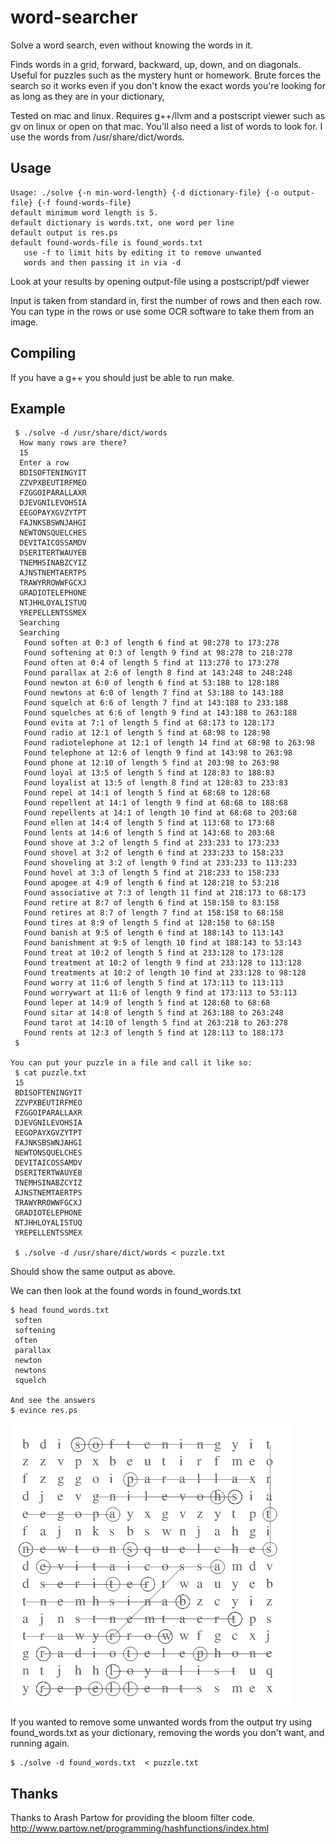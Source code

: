 # word-searcher
Solve a word search, even without knowing the words in it.

Finds words in a grid, forward, backward, up, down, and on diagonals. Useful for
puzzles such as the mystery hunt or homework. Brute forces the search so it works even
if you don't know the exact words you're looking for as long as they are in your dictionary, 

Tested on mac and linux. 
Requires g++/llvm and a postscript viewer such as gv on linux or open on that mac.
You'll also need a list of words to look for. I use the words from /usr/share/dict/words.

## Usage 
    
    Usage: ./solve {-n min-word-length} {-d dictionary-file} {-o output-file} {-f found-words-file}
    default minimum word length is 5. 
    default dictionary is words.txt, one word per line
    default output is res.ps
    default found-words-file is found_words.txt
       use -f to limit hits by editing it to remove unwanted
       words and then passing it in via -d 

Look at your results by opening output-file using a postscript/pdf viewer

Input is taken from standard in, first the number of rows and then each row.
You can type in the rows or use some OCR software to take them from an image.

## Compiling 

If you have a g++ you should just be able to run make.


## Example

     $ ./solve -d /usr/share/dict/words
      How many rows are there? 
      15
      Enter a row
      BDISOFTENINGYIT
      ZZVPXBEUTIRFMEO
      FZGGOIPARALLAXR
      DJEVGNILEVOHSIA
      EEGOPAYXGVZYTPT
      FAJNKSBSWNJAHGI
      NEWTONSQUELCHES
      DEVITAICOSSAMDV
      DSERITERTWAUYEB
      TNEMHSINABZCYIZ
      AJNSTNEMTAERTPS
      TRAWYRROWWFGCXJ
      GRADIOTELEPHONE
      NTJHHLOYALISTUQ
      YREPELLENTSSMEX
      Searching 
      Searching 
       Found soften at 0:3 of length 6 find at 98:278 to 173:278
       Found softening at 0:3 of length 9 find at 98:278 to 218:278
       Found often at 0:4 of length 5 find at 113:278 to 173:278
       Found parallax at 2:6 of length 8 find at 143:248 to 248:248
       Found newton at 6:0 of length 6 find at 53:188 to 128:188
       Found newtons at 6:0 of length 7 find at 53:188 to 143:188
       Found squelch at 6:6 of length 7 find at 143:188 to 233:188
       Found squelches at 6:6 of length 9 find at 143:188 to 263:188
       Found evita at 7:1 of length 5 find at 68:173 to 128:173
       Found radio at 12:1 of length 5 find at 68:98 to 128:98
       Found radiotelephone at 12:1 of length 14 find at 68:98 to 263:98
       Found telephone at 12:6 of length 9 find at 143:98 to 263:98
       Found phone at 12:10 of length 5 find at 203:98 to 263:98
       Found loyal at 13:5 of length 5 find at 128:83 to 188:83
       Found loyalist at 13:5 of length 8 find at 128:83 to 233:83
       Found repel at 14:1 of length 5 find at 68:68 to 128:68
       Found repellent at 14:1 of length 9 find at 68:68 to 188:68
       Found repellents at 14:1 of length 10 find at 68:68 to 203:68
       Found ellen at 14:4 of length 5 find at 113:68 to 173:68
       Found lents at 14:6 of length 5 find at 143:68 to 203:68
       Found shove at 3:2 of length 5 find at 233:233 to 173:233
       Found shovel at 3:2 of length 6 find at 233:233 to 158:233
       Found shoveling at 3:2 of length 9 find at 233:233 to 113:233
       Found hovel at 3:3 of length 5 find at 218:233 to 158:233
       Found apogee at 4:9 of length 6 find at 128:218 to 53:218
       Found associative at 7:3 of length 11 find at 218:173 to 68:173
       Found retire at 8:7 of length 6 find at 158:158 to 83:158
       Found retires at 8:7 of length 7 find at 158:158 to 68:158
       Found tires at 8:9 of length 5 find at 128:158 to 68:158
       Found banish at 9:5 of length 6 find at 188:143 to 113:143
       Found banishment at 9:5 of length 10 find at 188:143 to 53:143
       Found treat at 10:2 of length 5 find at 233:128 to 173:128
       Found treatment at 10:2 of length 9 find at 233:128 to 113:128
       Found treatments at 10:2 of length 10 find at 233:128 to 98:128
       Found worry at 11:6 of length 5 find at 173:113 to 113:113
       Found worrywart at 11:6 of length 9 find at 173:113 to 53:113
       Found leper at 14:9 of length 5 find at 128:68 to 68:68
       Found sitar at 14:8 of length 5 find at 263:188 to 263:248
       Found tarot at 14:10 of length 5 find at 263:218 to 263:278
       Found rents at 12:3 of length 5 find at 128:113 to 188:173
     $
    
    You can put your puzzle in a file and call it like so:
     $ cat puzzle.txt
     15
     BDISOFTENINGYIT
     ZZVPXBEUTIRFMEO
     FZGGOIPARALLAXR
     DJEVGNILEVOHSIA
     EEGOPAYXGVZYTPT
     FAJNKSBSWNJAHGI
     NEWTONSQUELCHES
     DEVITAICOSSAMDV
     DSERITERTWAUYEB
     TNEMHSINABZCYIZ
     AJNSTNEMTAERTPS
     TRAWYRROWWFGCXJ
     GRADIOTELEPHONE
     NTJHHLOYALISTUQ
     YREPELLENTSSMEX
    
     $ ./solve -d /usr/share/dict/words < puzzle.txt

 Should show the same output as above.
    
 We can then look at the found words in found_words.txt
 
    $ head found_words.txt 
     soften
     softening
     often
     parallax
     newton
     newtons
     squelch
    
    And see the answers 
    $ evince res.ps
    
![Example output](/images/example-output.png "Example")
    
If you wanted to remove some unwanted words from the output try using found_words.txt as your dictionary, removing the words you don't want, and running again. 

    $ ./solve -d found_words.txt  < puzzle.txt

 
## Thanks 
Thanks to Arash Partow for providing the bloom filter code. 
http://www.partow.net/programming/hashfunctions/index.html 



